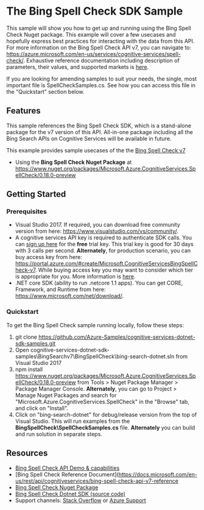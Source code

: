 # The Bing Spell Check SDK Sample

This sample will show you how to get up and running using the Bing Spell Check Nuget package. This example will cover a few usecases and hopefully express best practices for interacting with the data from this API. For more information on the Bing Spell Check API v7, you can navigate to: https://azure.microsoft.com/en-us/services/cognitive-services/spell-check/. Exhaustive reference documentation including description of parameters, their values, and supported markets is [here](https://docs.microsoft.com/en-us/rest/api/cognitiveservices/bing-spell-check-api-v7-reference).

If you are looking for amending samples to suit your needs, the single, most important file is SpellCheckSamples.cs. See how you can access this file in the "Quickstart" section below.

## Features

This sample references the Bing Spell Check SDK, which is a stand-alone package for the v7 version of this API. All-in-one package including all the Bing Search APIs on Cognitive Services will be available in future.

This example provides sample usecases of the the [Bing Spell Check v7](https://azure.microsoft.com/en-us/services/cognitive-services/spell-check/)

* Using the **Bing Spell Check Nuget Package** at https://www.nuget.org/packages/Microsoft.Azure.CognitiveServices.SpellCheck/0.18.0-preview

## Getting Started

### Prerequisites

- Visual Studio 2017. If required, you can download free community version from here: https://www.visualstudio.com/vs/community/.
- A cognitive services API key is required to authenticate SDK calls. You can [sign up here](https://azure.microsoft.com/en-us/try/cognitive-services/?api=spellcheck-api) for the **free** trial key. This trial key is good for 30 days with 3 calls per second. **Alternately**, for production scenario, you can buy access key from here: https://portal.azure.com/#create/Microsoft.CognitiveServicesBingSpellCheck-v7. While buying access key you may want to consider which tier is appropriate for you. More information is [here](https://azure.microsoft.com/en-us/pricing/details/cognitive-services/spellcheck-api/). 
- .NET core SDK (ability to run .netcore 1.1 apps). You can get CORE, Framework, and Runtime from here: https://www.microsoft.com/net/download/. 

### Quickstart

To get the Bing Spell Check sample running locally, follow these steps:

1. git clone https://github.com/Azure-Samples/cognitive-services-dotnet-sdk-samples.git
2. Open cognitive-services-dotnet-sdk-samples\BingSearchv7\BingSpellCheck\bing-search-dotnet.sln from Visual Studio 2017
3. npm install https://www.nuget.org/packages/Microsoft.Azure.CognitiveServices.SpellCheck/0.18.0-preview from Tools > Nuget Package Manager > Package Manager Console. **Alternately**, you can go to Project > Manage Nuget Packages and search for "Microsoft.Azure.CognitiveServices.SpellCheck" in the "Browse" tab, and click on "Install". 
4. Click on "bing-search-dotnet" for debug/release version from the top of Visual Studio. This will run examples from the **BingSpellCheck\SpellCheckSamples.cs** file. **Alternately** you can build and run solution in separate steps.

## Resources
- [Bing Spell Check API Demo & capabilities](https://azure.microsoft.com/en-us/services/cognitive-services/spell-check/)
- [Bing Spell Check Reference Document](https://docs.microsoft.com/en-us/rest/api/cognitiveservices/bing-spell-check-api-v7-reference
- [Bing Spell Check Nuget Package](https://www.nuget.org/packages/Microsoft.Azure.CognitiveServices.SpellCheck/0.18.0-preview)
- [Bing Spell Check Dotnet SDK (source code)](https://github.com/Azure/azure-sdk-for-net/tree/psSdkJson6/src/SDKs/CognitiveServices/dataPlane/Language/SpellCheck) 
- Support channels: [Stack Overflow](https://stackoverflow.com/questions/tagged/bing-search) or [Azure Support](https://azure.microsoft.com/en-us/support/options/)
